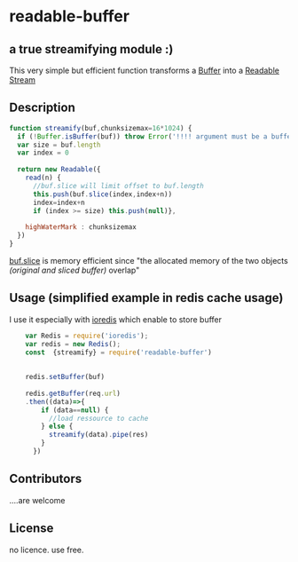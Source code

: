# readable-buffer

## a true streamifying module :)

This  very simple but efficient function transforms a [Buffer](https://nodejs.org/dist/latest-v8.x/docs/api/buffer.html) into a [Readable Stream](https://nodejs.org/dist/latest-v8.x/docs/api/stream.html#stream_readable_streams)

## Description

```js
function streamify(buf,chunksizemax=16*1024) {
  if (!Buffer.isBuffer(buf)) throw Error('!!!! argument must be a buffer')
  var size = buf.length
  var index = 0
  
  return new Readable({
    read(n) {
      //buf.slice will limit offset to buf.length
      this.push(buf.slice(index,index+n))
      index=index+n
      if (index >= size) this.push(null)},
    
    highWaterMark : chunksizemax
  })
}
```

[buf.slice](https://nodejs.org/dist/latest-v8.x/docs/api/buffer.html#buffer_buf_slice_start_end) is memory efficient since "the allocated memory of the two objects _(original and sliced buffer)_ overlap"





## Usage (simplified example in redis cache usage)

I use it especially with [ioredis](https://www.npmjs.com/package/ioredis) which enable to store buffer 

```js
    var Redis = require('ioredis');
    var redis = new Redis();
    const  {streamify} = require('readable-buffer')
    
    
    redis.setBuffer(buf)
    
    redis.getBuffer(req.url)
    .then((data)=>{
        if (data==null) {
          //load ressource to cache
        } else {
          streamify(data).pipe(res)
        }
      })
```


## Contributors

....are welcome

## License

no licence. use free.
